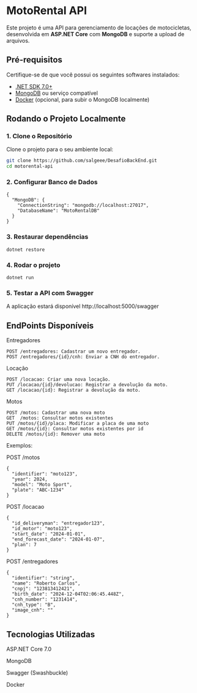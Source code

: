 # MotoRental API

Este projeto é uma API para gerenciamento de locações de motocicletas, desenvolvida em **ASP.NET Core** com **MongoDB** e suporte a upload de arquivos.

## Pré-requisitos

Certifique-se de que você possui os seguintes softwares instalados:

- [.NET SDK 7.0+](https://dotnet.microsoft.com/pt-br/download)
- [MongoDB](https://www.mongodb.com/try/download/community) ou serviço compatível
- [Docker](https://www.docker.com/) (opcional, para subir o MongoDB localmente)

## Rodando o Projeto Localmente

### 1. Clone o Repositório
Clone o projeto para o seu ambiente local:
```bash
git clone https://github.com/salgeee/DesafioBackEnd.git
cd motorental-api
```

### 2. Configurar Banco de Dados
```
{
  "MongoDB": {
    "ConnectionString": "mongodb://localhost:27017",
    "DatabaseName": "MotoRentalDB"
  }
}
```

### 3. Restaurar dependências
```
dotnet restore
```

### 4. Rodar o projeto 
```
dotnet run
```

### 5. Testar a API com Swagger

A aplicação estará disponível http://localhost:5000/swagger



## EndPoints Disponíveis

Entregadores
```
POST /entregadores: Cadastrar um novo entregador.
POST /entregadores/{id}/cnh: Enviar a CNH do entregador.
```
Locação
``` 
POST /locacao: Criar uma nova locação.
PUT /locacao/{id}/devolucao: Registrar a devolução da moto.
GET /locacao/{id}: Registrar a devolução da moto.
```
Motos
``` 
POST /motos: Cadastrar uma nova moto
GET  /motos: Consultar motos existentes
PUT /motos/{id}/placa: Modificar a placa de uma moto
GET /motos/{id}: Consultar motos existentes por id
DELETE /motos/{id}: Remover uma moto
```
 Exemplos:

POST /motos
``` 
{
  "identifier": "moto123",
  "year": 2024,
  "model": "Moto Sport",
  "plate": "ABC-1234"
}
```

POST /locacao
```
{
  "id_deliveryman": "entregador123",
  "id_motor": "moto123",
  "start_date": "2024-01-01",
  "end_forecast_date": "2024-01-07",
  "plan": 7
}
```
POST /entregadores
```
{
  "identifier": "string",
  "name": "Roberto Carlos",
  "cnpj": "123813412421",
  "birth_date": "2024-12-04T02:06:45.448Z",
  "cnh_number": "1231414",
  "cnh_type": "B",
  "image_cnh": ""
}
```

## Tecnologias Utilizadas
ASP.NET Core 7.0

MongoDB

Swagger (Swashbuckle)

Docker


